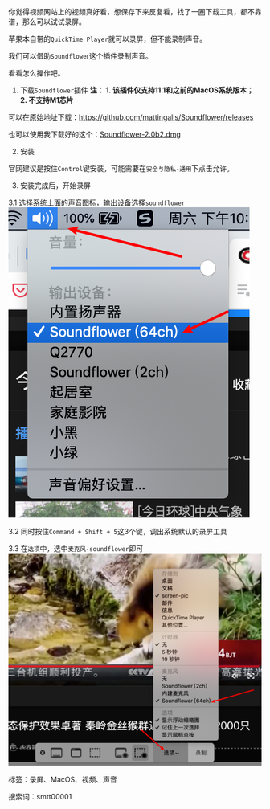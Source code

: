你觉得视频网站上的视频真好看，想保存下来反复看，找了一圈下载工具，都不靠谱，那么可以试试录屏。

苹果本自带的`QuickTime Player`就可以录屏，但不能录制声音。

我们可以借助`Soundflowe`r这个插件录制声音。

看看怎么操作吧。

1. 下载`Soundflower`插件
 **注： 1. 该插件仅支持11.1和之前的MacOS系统版本； 2. 不支持M1芯片**

可以在原始地址下载：https://github.com/mattingalls/Soundflower/releases

也可以使用我下载好的这个：[Soundflower-2.0b2.dmg](/utility/file/Soundflower-2.0b2.dmg)

2. 安装

官网建议是按住`Control`键安装，可能需要在`安全与隐私-通用`下点击允许。

3. 安装完成后，开始录屏

3.1 选择系统上面的声音图标，输出设备选择`soundflower`
![声音图标选择soundflower](/utility/images/screen-record-sound.png)

3.2 同时按住`Command + Shift + 5`这3个键，调出系统默认的录屏工具

3.3 在`选项`中，选中`麦克风-soundflower`即可
![系统自带的录屏工具选择soundflower](/utility/images/screen-record-option.png)

标签：录屏、MacOS、视频、声音

搜索词：smtt00001